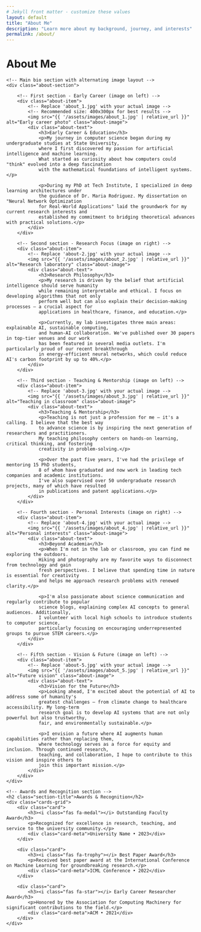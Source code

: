 ```yaml
---
# Jekyll front matter - customize these values
layout: default
title: "About Me"
description: "Learn more about my background, journey, and interests"
permalink: /about/
---
```


<div class="container">
    <h1 class="page-title">About Me</h1>
    
    <!-- Main bio section with alternating image layout -->
    <div class="about-section">
        
        <!-- First section - Early Career (image on left) -->
        <div class="about-item">
            <!-- Replace 'about_1.jpg' with your actual image -->
            <!-- Recommended size: 400x300px for best results -->
            <img src="{{ '/assets/images/about_1.jpg' | relative_url }}" alt="Early career photo" class="about-image">
            <div class="about-text">
                <h3>Early Career & Education</h3>
                <p>My journey in computer science began during my undergraduate studies at State University, 
                where I first discovered my passion for artificial intelligence and machine learning. 
                What started as curiosity about how computers could "think" evolved into a deep fascination 
                with the mathematical foundations of intelligent systems.</p>
                
                <p>During my PhD at Tech Institute, I specialized in deep learning architectures under 
                the guidance of Dr. Maria Rodriguez. My dissertation on "Neural Network Optimization 
                for Real-World Applications" laid the groundwork for my current research interests and 
                established my commitment to bridging theoretical advances with practical solutions.</p>
            </div>
        </div>
        
        <!-- Second section - Research Focus (image on right) -->
        <div class="about-item">
            <!-- Replace 'about-2.jpg' with your actual image -->
            <img src="{{ '/assets/images/about_2.jpg' | relative_url }}" alt="Research laboratory" class="about-image">
            <div class="about-text">
                <h3>Research Philosophy</h3>
                <p>My research is driven by the belief that artificial intelligence should serve humanity 
                while remaining interpretable and ethical. I focus on developing algorithms that not only 
                perform well but can also explain their decision-making processes – a crucial aspect for 
                applications in healthcare, finance, and education.</p>
                
                <p>Currently, my lab investigates three main areas: explainable AI, sustainable computing, 
                and human-AI collaboration. We've published over 30 papers in top-tier venues and our work 
                has been featured in several media outlets. I'm particularly proud of our recent breakthrough 
                in energy-efficient neural networks, which could reduce AI's carbon footprint by up to 40%.</p>
            </div>
        </div>
        
        <!-- Third section - Teaching & Mentorship (image on left) -->
        <div class="about-item">
            <!-- Replace 'about-3.jpg' with your actual image -->
            <img src="{{ '/assets/images/about_3.jpg' | relative_url }}" alt="Teaching in classroom" class="about-image">
            <div class="about-text">
                <h3>Teaching & Mentorship</h3>
                <p>Teaching is not just a profession for me – it's a calling. I believe that the best way 
                to advance science is by inspiring the next generation of researchers and practitioners. 
                My teaching philosophy centers on hands-on learning, critical thinking, and fostering 
                creativity in problem-solving.</p>
                
                <p>Over the past five years, I've had the privilege of mentoring 15 PhD students, 
                8 of whom have graduated and now work in leading tech companies and academic institutions. 
                I've also supervised over 50 undergraduate research projects, many of which have resulted 
                in publications and patent applications.</p>
            </div>
        </div>
        
        <!-- Fourth section - Personal Interests (image on right) -->
        <div class="about-item">
            <!-- Replace 'about-4.jpg' with your actual image -->
            <img src="{{ '/assets/images/about_4.jpg' | relative_url }}" alt="Personal interests" class="about-image">
            <div class="about-text">
                <h3>Beyond Academia</h3>
                <p>When I'm not in the lab or classroom, you can find me exploring the outdoors. 
                Hiking and photography are my favorite ways to disconnect from technology and gain 
                fresh perspectives. I believe that spending time in nature is essential for creativity 
                and helps me approach research problems with renewed clarity.</p>
                
                <p>I'm also passionate about science communication and regularly contribute to popular 
                science blogs, explaining complex AI concepts to general audiences. Additionally, 
                I volunteer with local high schools to introduce students to computer science, 
                particularly focusing on encouraging underrepresented groups to pursue STEM careers.</p>
            </div>
        </div>
        
        <!-- Fifth section - Vision & Future (image on left) -->
        <div class="about-item">
            <!-- Replace 'about-5.jpg' with your actual image -->
            <img src="{{ '/assets/images/about_5.jpg' | relative_url }}" alt="Future vision" class="about-image">
            <div class="about-text">
                <h3>Vision for the Future</h3>
                <p>Looking ahead, I'm excited about the potential of AI to address some of humanity's 
                greatest challenges – from climate change to healthcare accessibility. My long-term 
                research goal is to develop AI systems that are not only powerful but also trustworthy, 
                fair, and environmentally sustainable.</p>
                
                <p>I envision a future where AI augments human capabilities rather than replacing them, 
                where technology serves as a force for equity and inclusion. Through continued research, 
                teaching, and collaboration, I hope to contribute to this vision and inspire others to 
                join this important mission.</p>
            </div>
        </div>
    </div>
    
    <!-- Awards and Recognition section -->
    <h2 class="section-title">Awards & Recognition</h2>
    <div class="cards-grid">
        <div class="card">
            <h3><i class="fas fa-medal"></i> Outstanding Faculty Award</h3>
            <p>Recognized for excellence in research, teaching, and service to the university community.</p>
            <div class="card-meta">University Name • 2023</div>
        </div>
        
        <div class="card">
            <h3><i class="fas fa-trophy"></i> Best Paper Award</h3>
            <p>Received best paper award at the International Conference on Machine Learning for groundbreaking research.</p>
            <div class="card-meta">ICML Conference • 2022</div>
        </div>
        
        <div class="card">
            <h3><i class="fas fa-star"></i> Early Career Researcher Award</h3>
            <p>Honored by the Association for Computing Machinery for significant contributions to the field.</p>
            <div class="card-meta">ACM • 2021</div>
        </div>
    </div>
</div>

<!-- Custom styles for about page -->
<style>
/* Additional styles specific to the about page can be added here if needed */
.about-section {
    margin-top: 2rem;
}

/* Ensure images are properly sized on all devices */
@media (max-width: 768px) {
    .about-image {
        width: 100%;
        height: auto;
        max-height: 250px;
        object-fit: cover;
    }
}
</style>
